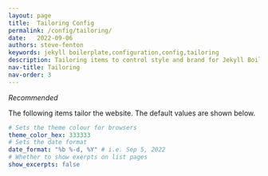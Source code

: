 ```yaml
---
layout: page
title:  Tailoring Config
permalink: /config/tailoring/
date:   2022-09-06
authors: steve-fenton
keywords: jekyll boilerplate,configuration,config,tailoring
description: Tailoring items to control style and brand for Jekyll Boilerplate
nav-title: Tailoring
nav-order: 3
---
```


*Recommended*

The following items tailor the website. The default values are shown below.

```yaml
# Sets the theme colour for browsers
theme_color_hex: 333333
# Sets the date format
date_format: "%b %-d, %Y" # i.e. Sep 5, 2022
# Whether to show exerpts on list pages
show_excerpts: false
```
